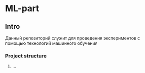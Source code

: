 # ML-part
## Intro
Данный репозиторий служит для проведения экспериментов с помощью технологий машинного обучения
### Project structure
1. ...